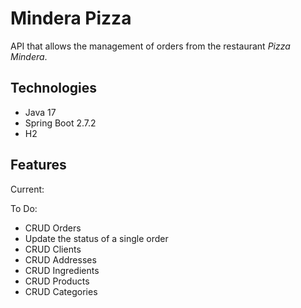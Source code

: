 # Mindera Pizza

API that allows the management of orders from the restaurant *Pizza Mindera*.

## Technologies
- Java 17
- Spring Boot 2.7.2
- H2

## Features
Current:

To Do:
- CRUD Orders
- Update the status of a single order
- CRUD Clients
- CRUD Addresses
- CRUD Ingredients
- CRUD Products
- CRUD Categories